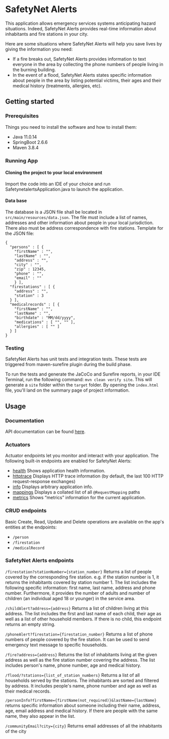# SafetyNet Alerts

This application allows emergency services systems anticipating hazard situations. Indeed, SafetyNet Alerts provides real-time information about inhabitants and fire stations in your city.

Here are some situations where SafetyNet Alerts will help you save lives by giving the information you need:

- If a fire breaks out, SafetyNet Alerts provides information to text everyone in the area by collecting the phone numbers of people living in the burning building.
- In the event of a flood, SafetyNet Alerts states specific information about people in the area by listing potential victims, their ages and their medical history (treatments, allergies, etc).

## Getting started

### Prerequisites

Things you need to install the software and how to install them:

- Java 11.0.14
- SpringBoot 2.6.6
- Maven 3.8.4

### Running App

#### Cloning the project to your local environment

Import the code into an IDE of your choice and run SafetynetalertsApplication.java to launch the application.

#### Data base

The database is a JSON file shall be located in `src/main/resources/data.json`.
The file must include a list of names, addresses and other information about people in your local jurisdiction. There also must be address correspondence with fire stations.
Template for the JSON file:

```
{
  "persons" : [ {
    "firstName" : "",
    "lastName" : "",
    "address" : "",
    "city" : "",
    "zip" : 12345,
    "phone" : "",
    "email" : ""
    } ],
  "firestations" : [ {
    "address" : "",
    "station" : 3
  } ],
  "medicalrecords" : [ {
    "firstName" : "",
    "lastName" : "",
    "birthdate" : "MM/dd/yyyy",
    "medications" : [ "", "" ],
    "allergies" : [ "" ]
  } ]
}
```

### Testing

SafetyNet Alerts has unit tests and integration tests. These tests are triggered from maven-surefire plugin during the build phase.

To run the tests and generate the JaCoCo and Surefire reports, in your IDE Terminal, run the following command:
`mvn clean verify site`.
This will generate a `site` folder within the `target` folder. By opening the `index.html` file, you'll land on the summary page of project information.

## Usage

### Documentation

API documentation can be found [here](https://documenter.getpostman.com/view/20128084/UzBsJjoM).

### Actuators

Actuator endpoints let you monitor and interact with your application. The following built-in endpoints are enabled for SafetyNet Alerts:

- [health](http://localhost:8080/actuator/health) Shows application health information.
- [httptrace](http://localhost:8080/actuator/httptrace) Displays HTTP trace information (by default, the last 100 HTTP request-response exchanges)
- [info](http://localhost:8080/actuator/info) Displays arbitrary application info.
- [mappings](http://localhost:8080/actuator/mappings) Displays a collated list of all `@RequestMapping` paths
- [metrics](http://localhost:8080/actuator/metrics) Shows “metrics” information for the current application.

### CRUD endpoints

Basic Create, Read, Update and Delete operations are available on the app's entities at the endpoints:

- `/person`
- `/firestation`
- `/medicalRecord`

### SafetyNet Alerts endpoints

`/firestation?stationNumber={station_number}`
Returns a list of people covered by the corresponding fire station.
e.g. if the station number is 1, it returns the inhabitants covered by station number 1. The list includes the following specific information: first name, last name, address and phone number.
Furthermore, it provides the number of adults and number of children (an individual aged 18 or younger) in the service area.

`/childAlert?address={address}`
Returns a list of children living at this address.
The list includes the first and last name of each child, their age as well as a list of other household members. If there is no child, this endpoint returns an empty string.

`/phoneAlert?firestation={firestation_number}`
Returns a list of phone numbers of people covered by the fire station. It can be used to send emergency text message to specific households.

`/fire?address={address}`
Returns the list of inhabitants living at the given address as well as the fire station number covering the address.
The list includes person's name, phone number, age and medical history.

`/flood/?stations={list_of_station_numbers}`
Returns a list of all households served by the stations.
The inhabitants are sorted and filtered by address. It includes people's name, phone number and age as well as their medical records.

`/personInfo?firstName={firstName(not_required)}&lastName={lastName}`
returns specific information about someone including their name, address, age, email address and medical history. If there are people with the same name, they also appear in the list.

`/communityEmail?city={city}`
Returns email addresses of all the inhabitants of the city